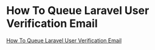 # How To Queue Laravel User Verification Email

[How To Queue Laravel User Verification Email](https://aregsar.com/blog/2020/how-to-queue-laravel-user-verification-email)


